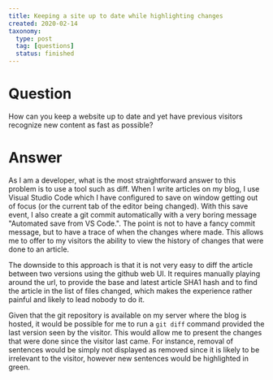 ```yaml
---
title: Keeping a site up to date while highlighting changes
created: 2020-02-14
taxonomy:
  type: post
  tag: [questions]
  status: finished
---
```


# Question
How can you keep a website up to date and yet have previous visitors recognize new content as fast as possible?

# Answer
As I am a developer, what is the most straightforward answer to this problem is to use a tool such as diff. When I write articles on my blog, I use Visual Studio Code which I have configured to save on window getting out of focus (or the current tab of the editor being changed). With this save event, I also create a git commit automatically with a very boring message "Automated save from VS Code.". The point is not to have a fancy commit message, but to have a trace of when the changes where made. This allows me to offer to my visitors the ability to view the history of changes that were done to an article.

The downside to this approach is that it is not very easy to diff the article between two versions using the github web UI. It requires manually playing around the url, to provide the base and latest article SHA1 hash and to find the article in the list of files changed, which makes the experience rather painful and likely to lead nobody to do it.

Given that the git repository is available on my server where the blog is hosted, it would be possible for me to run a `git diff` command provided the last version seen by the visitor. This would allow me to present the changes that were done since the visitor last came. For instance, removal of sentences would be simply not displayed as removed since it is likely to be irrelevant to the visitor, however new sentences would be highlighted in green.
